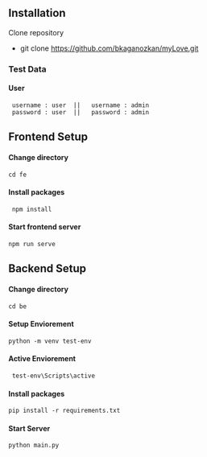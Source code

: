 
## Installation

Clone repository

- git clone https://github.com/bkaganozkan/myLove.git


### Test Data

#### User
```
 username : user  ||   username : admin
 password : user  ||   password : admin

```

## Frontend Setup

#### Change directory

```
cd fe
```

#### Install packages
```
 npm install
```

#### Start frontend server
```
npm run serve
```
 

## Backend Setup

#### Change directory

```
cd be
```

#### Setup Enviorement
```
python -m venv test-env
```

#### Active Enviorement
```
 test-env\Scripts\active
```

#### Install packages
```
pip install -r requirements.txt
```
#### Start Server
```
python main.py
```
 

